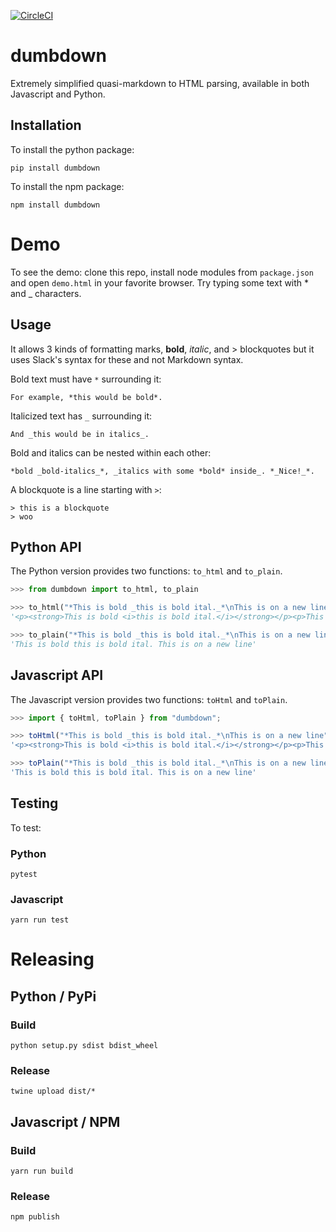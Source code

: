 [![CircleCI](https://circleci.com/gh/gojefferson/dumbdown.svg?style=svg)](https://circleci.com/gh/gojefferson/dumbdown)


# dumbdown
Extremely simplified quasi-markdown to HTML parsing, available in both Javascript and Python.

## Installation

To install the python package:

```
pip install dumbdown
```

To install the npm package:

```
npm install dumbdown
```

# Demo

To see the demo: clone this repo, install node modules from `package.json` and open `demo.html` in your favorite browser. Try typing some text with * and _ characters.


## Usage
It allows 3 kinds of formatting marks, **bold**, *italic*, and > blockquotes but it uses Slack's syntax for these and not Markdown syntax.

Bold text must have `*` surrounding it:

```
For example, *this would be bold*.
```

Italicized text has `_` surrounding it:
```
And _this would be in italics_.
```

Bold and italics can be nested within each other:
```
*bold _bold-italics_*, _italics with some *bold* inside_. *_Nice!_*.
```

A blockquote is a line starting with `>`:
```
> this is a blockquote
> woo
```

## Python API

The Python version provides two functions: `to_html` and `to_plain`.

```py
>>> from dumbdown import to_html, to_plain

>>> to_html("*This is bold _this is bold ital._*\nThis is on a new line")
'<p><strong>This is bold <i>this is bold ital.</i></strong></p><p>This is on a new line</p>'

>>> to_plain("*This is bold _this is bold ital._*\nThis is on a new line")
'This is bold this is bold ital. This is on a new line'
```

## Javascript API

The Javascript version provides two functions: `toHtml` and `toPlain`.

```js
>>> import { toHtml, toPlain } from "dumbdown";

>>> toHtml("*This is bold _this is bold ital._*\nThis is on a new line");
'<p><strong>This is bold <i>this is bold ital.</i></strong></p><p>This is on a new line</p>'

>>> toPlain("*This is bold _this is bold ital._*\nThis is on a new line")
'This is bold this is bold ital. This is on a new line'
```

## Testing
To test:

### Python
```
pytest
```

### Javascript

```
yarn run test
```

# Releasing

## Python / PyPi

### Build
```
python setup.py sdist bdist_wheel
```

### Release

```
twine upload dist/*
```

## Javascript / NPM

### Build

```
yarn run build
```

### Release

```
npm publish
```

